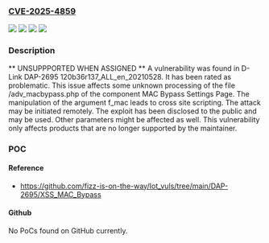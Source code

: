 ### [CVE-2025-4859](https://cve.mitre.org/cgi-bin/cvename.cgi?name=CVE-2025-4859)
![](https://img.shields.io/static/v1?label=Product&message=DAP-2695&color=blue)
![](https://img.shields.io/static/v1?label=Version&message=%3D%20120b36r137_ALL_en_20210528%20&color=brighgreen)
![](https://img.shields.io/static/v1?label=Vulnerability&message=Code%20Injection&color=brighgreen)
![](https://img.shields.io/static/v1?label=Vulnerability&message=Cross%20Site%20Scripting&color=brighgreen)

### Description

** UNSUPPPORTED WHEN ASSIGNED ** A vulnerability was found in D-Link DAP-2695 120b36r137_ALL_en_20210528. It has been rated as problematic. This issue affects some unknown processing of the file /adv_macbypass.php of the component MAC Bypass Settings Page. The manipulation of the argument f_mac leads to cross site scripting. The attack may be initiated remotely. The exploit has been disclosed to the public and may be used. Other parameters might be affected as well. This vulnerability only affects products that are no longer supported by the maintainer.

### POC

#### Reference
- https://github.com/fizz-is-on-the-way/Iot_vuls/tree/main/DAP-2695/XSS_MAC_Bypass

#### Github
No PoCs found on GitHub currently.

